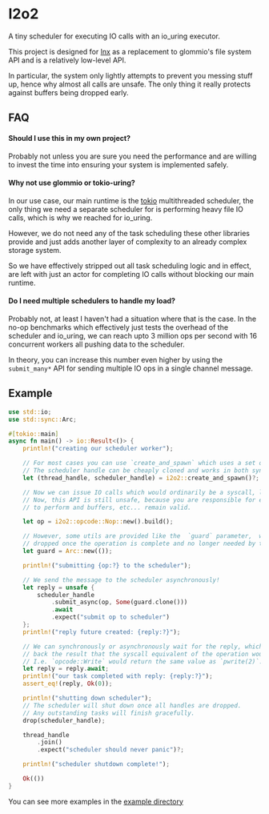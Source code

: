 # I2o2

A tiny scheduler for executing IO calls with an io_uring executor.

This project is designed for [lnx](https://github.com/lnx-search/lnx) as a replacement to glommio's file system API
and is a relatively low-level API.

In particular, the system only lightly attempts to prevent you messing stuff up, hence why almost all calls
are unsafe. The only thing it really protects against buffers being dropped early.

## FAQ

#### Should I use this in my own project?

Probably not unless you are sure you need the performance and are willing to invest the time into ensuring your
system is implemented safely.

#### Why not use glommio or tokio-uring?

In our use case, our main runtime is the [tokio](https://tokio.rs/) multithreaded scheduler, the only thing we
need a separate scheduler for is performing heavy file IO calls, which is why we reached for io_uring.

However, we do not need any of the task scheduling these other libraries provide and just adds another 
layer of complexity to an already complex storage system. 

So we have effectively stripped out all task scheduling logic and in effect, are left with just an actor for
completing IO calls without blocking our main runtime.

#### Do I need multiple schedulers to handle my load?

Probably not, at least I haven't had a situation where that is the case. In the no-op benchmarks which effectively
just tests the overhead of the scheduler and io_uring, we can reach upto 3 million ops per second with 16 concurrent 
workers all pushing data to the scheduler.

In theory, you can increase this number even higher by using the `submit_many*` API for sending multiple IO ops
in a single channel message.

## Example

```rust
use std::io;
use std::sync::Arc;

#[tokio::main]
async fn main() -> io::Result<()> {
    println!("creating our scheduler worker");

    // For most cases you can use `create_and_spawn` which uses a set of sane defaults.
    // The scheduler handle can be cheaply cloned and works in both sync and async contexts.
    let (thread_handle, scheduler_handle) = i2o2::create_and_spawn()?;

    // Now we can issue IO calls which would ordinarily be a syscall, like reading a file.
    // Now, this API is still unsafe, because you are responsible for ensuring the op is safe
    // to perform and buffers, etc... remain valid.

    let op = i2o2::opcode::Nop::new().build();

    // However, some utils are provided like the  `guard` parameter,  which will only be
    // dropped once the operation is complete and no longer needed by the kernel.
    let guard = Arc::new(());

    println!("submitting {op:?} to the scheduler");

    // We send the message to the scheduler asynchronously!
    let reply = unsafe {
        scheduler_handle
            .submit_async(op, Some(guard.clone()))
            .await
            .expect("submit op to scheduler")
    };
    println!("reply future created: {reply:?}");

    // We can synchronously or asynchronously wait for the reply, which will give us
    // back the result that the syscall equivalent of the operation would return.
    // I.e. `opcode::Write` would return the same value as `pwrite(2)`.
    let reply = reply.await;
    println!("our task completed with reply: {reply:?}");
    assert_eq!(reply, Ok(0));

    println!("shutting down scheduler");
    // The scheduler will shut down once all handles are dropped.
    // Any outstanding tasks will finish gracefully.
    drop(scheduler_handle);

    thread_handle
        .join()
        .expect("scheduler should never panic")?;

    println!("scheduler shutdown complete!");

    Ok(())
}
```

You can see more examples in the [example directory](/examples)